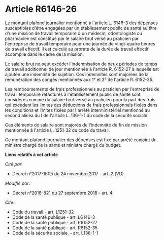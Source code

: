 # Article R6146-26

Le montant plafond journalier mentionné à l'article L. 6146-3 des dépenses susceptibles d'être engagées par un établissement
public de santé au titre d'une mission de travail temporaire d'un médecin, odontologiste ou pharmacien est constitué par le
salaire brut versé au praticien par l'entreprise de travail temporaire pour une journée de vingt-quatre heures de travail
effectif. Il est calculé au prorata de la durée de travail effectif accomplie dans le cadre de la mission. 

Le salaire brut ne peut excéder l'indemnisation de deux périodes de temps de travail additionnel de jour mentionnée à
l'article R. 6152-27 à laquelle est ajoutée une indemnité de sujétion. Ces indemnités sont majorées de la rémunération des
congés mentionnés aux 1° et 2° de l'article R. 6152-35. 

Les remboursements de frais professionnels au praticien par l'entreprise de travail temporaire refacturés à l'établissement
public de santé sont considérés comme du salaire brut versé au praticien pour la part des frais qui excèdent les limites des
déductions de frais professionnels fixées dans les conditions et limites fixées par l'arrêté interministériel mentionné au
second alinéa du I de l'article L. 136-1-1 du code de la sécurité sociale. 

Ces éléments de salaire sont majorés de l'indemnité de fin de mission mentionnée à l'article L. 1251-32 du code du travail. 

Ce montant plafond journalier des dépenses est fixé par arrêté conjoint du ministre chargé de la santé et ministre chargé du
budget.

**Liens relatifs à cet article**

_Cité par_:

  - Décret n°2017-1605 du 24 novembre 2017 - art. 2 (VD)

_Modifié par_:

  - Décret n°2018-821 du 27 septembre 2018 - art. 4

_Cite_:

  - Code du travail - art. L1251-32
  - Code de la santé publique - art. L6146-3
  - Code de la santé publique - art. R6152-27
  - Code de la santé publique - art. R6152-35
  - Code de la sécurité sociale. - art. L136-1-1
